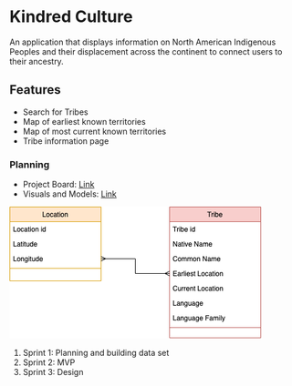 # Kindred Culture
An application that displays information on North American Indigenous Peoples and their displacement across the continent to connect users to their ancestry.

## Features
* Search for Tribes
* Map of earliest known territories
* Map of most current known territories
* Tribe information page

### Planning
* Project Board: [Link](https://github.com/bsmejkal/kindred-culture/projects/1/)
* Visuals and Models: [Link](https://drive.google.com/drive/folders/1-Z4k8-NXSgaJ9MpJns2WhGSqWicmiWuA?usp=sharing)

![](images/mvp_data_model.png)

1. Sprint 1: Planning and building data set
2. Sprint 2: MVP
3. Sprint 3: Design